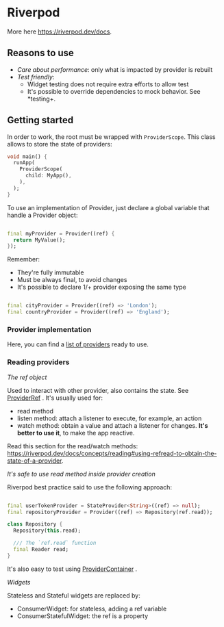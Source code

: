 # Riverpod

More here https://riverpod.dev/docs.

## Reasons to use

- *Care about performance*: only what is impacted by provider is rebuilt
- *Test friendly*:
    - Widget testing does not require extra efforts to allow test
    - It's possible to override dependencies to mock behavior. See *testing+.

## Getting started

In order to work, the root must be wrapped with `ProviderScope`. This class allows to store the
state of providers:

```dart
void main() {
  runApp(
    ProviderScope(
      child: MyApp(),
    ),
  );
}
```

To use an implementation of Provider, just declare a global variable that handle a Provider object:

```dart

final myProvider = Provider((ref) {
  return MyValue();
});
```

Remember:

- They're fully immutable
- Must be always final, to avoid changes
- It's possible to declare 1/+ provider exposing the same type

```dart

final cityProvider = Provider((ref) => 'London');
final countryProvider = Provider((ref) => 'England');
```

### Provider implementation

Here, you can find
a [list of providers](https://riverpod.dev/docs/concepts/providers#different-types-of-providers)
ready to use.

### Reading providers

*The ref object*

Used to interact with other provider, also contains the state.
See [ProviderRef<State>](https://pub.dev/documentation/riverpod/latest/riverpod/ProviderRef-class.html)
. It's usually used for:

- read method
- listen method: attach a listener to execute, for example, an action
- watch method: obtain a value and attach a listener for changes. **It's better to use it**, to make
  the app reactive.

Read this section for the read/watch
methods: https://riverpod.dev/docs/concepts/reading#using-refread-to-obtain-the-state-of-a-provider.

*It's safe to use read method inside provider creation*

Riverpod best practice said to use the following approach:

```dart

final userTokenProvider = StateProvider<String>((ref) => null);
final repositoryProvider = Provider((ref) => Repository(ref.read));

class Repository {
  Repository(this.read);

  /// The `ref.read` function
  final Reader read;
}
```

It's also easy to test
using [ProviderContainer](https://riverpod.dev/docs/concepts/combining_providers/#how-to-test-an-object-that-receives-read-as-a-parameter-of-its-constructor)
.

*Widgets*

Stateless and Stateful widgets are replaced by:

- ConsumerWidget: for stateless, adding a ref variable
- ConsumerStatefulWidget: the ref is a property
